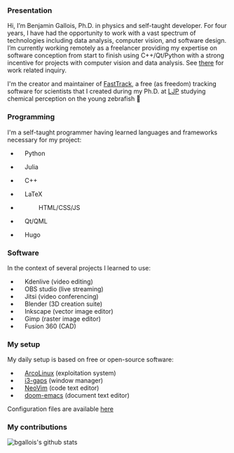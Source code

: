 ### Presentation

Hi, I’m Benjamin Gallois, Ph.D. in physics and self-taught developer. For four years, I have had the opportunity to work with a vast spectrum of technologies including data analysis, computer vision, and software design. I’m currently working remotely as a freelancer providing my expertise on software conception from start to finish using C++/Qt/Python with a strong incentive for projects with computer vision and data analysis. See [there](https://gallois.cc/) for work related inquiry.

I'm the creator and maintainer of [FastTrack](https://github.com/orgs/FastTrackOrg/dashboard), a free (as freedom) tracking software for scientists that I created during my Ph.D. at [LJP](https://github.com/LJPZebra) studying chemical perception on the young zebrafish :tropical_fish:

### Programming
I'm a self-taught programmer having learned languages and frameworks necessary for my project:

* <img width="12" src="https://simpleicons.org/icons/python.svg"/> Python
* <img width="12" src="https://simpleicons.org/icons/julia.svg"/> Julia
* <img width="12" src="https://simpleicons.org/icons/cplusplus.svg"/> C++
* <img width="12" src="https://simpleicons.org/icons/latex.svg"/> LaTeX
* <img width="12" src="https://simpleicons.org/icons/html5.svg"/> <img width="12" src="https://simpleicons.org/icons/css3.svg"/> <img width="12" src="https://simpleicons.org/icons/javascript.svg"/> HTML/CSS/JS

* <img width="12" src="https://simpleicons.org/icons/cplusplus.svg"/> Qt/QML
* <img width="12" src="https://simpleicons.org/icons/hugo.svg"/> Hugo

### Software

In the context of several projects I learned to use:

* <img width="12" src="https://simpleicons.org/icons/kdenlive.svg"/> Kdenlive (video editing)
* <img width="12" src="https://simpleicons.org/icons/obsstudio.svg"/> OBS studio (live streaming)
* <img width="12" src="https://simpleicons.org/icons/jitsi.svg"/> Jitsi (video conferencing)
* <img width="12" src="https://simpleicons.org/icons/blender.svg"/> Blender (3D creation suite)
* <img width="12" src="https://simpleicons.org/icons/inkscape.svg"/> Inkscape (vector image editor)
* <img width="12" src="https://simpleicons.org/icons/gimp.svg"/> Gimp (raster image editor)
* <img width="12" src="https://img.icons8.com/material-two-tone/452/autodesk-fusion-360.png"/> Fusion 360 (CAD)

### My setup

My daily setup is based on free or open-source software:

* <img width="12" src="https://simpleicons.org/icons/archlinux.svg"/> [ArcoLinux](https://arcolinux.com/)  (exploitation system)
* <img width="12" src="https://simpleicons.org/icons/archlinux.svg"/> [i3-gaps](https://github.com/Airblader/i3) (window manager)
* <img width="12" src="https://simpleicons.org/icons/vim.svg"/> [NeoVim](https://github.com/neovim/neovim) (code text editor)
* <img width="12" src="https://simpleicons.org/icons/gnuemacs.svg"/> [doom-emacs](https://github.com/hlissner/doom-emacs) (document text editor)

Configuration files are available [here](https://github.com/bgallois/dotfile)

### My contributions

![bgallois's github stats](https://github-readme-stats.vercel.app/api?username=bgallois&hide=["issues"]&show_icons=true&theme=vue)
